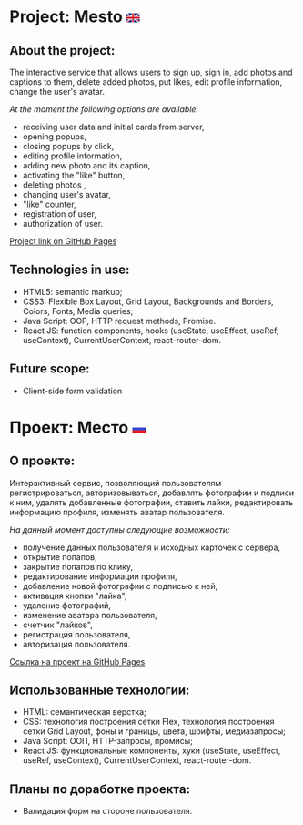 # Project: Mesto ![english](./src/images/english.png?raw=true?raw=true)
## About the project:
The interactive service that allows users to sign up, sign in, add photos and captions to them, delete added photos, put likes, edit profile information, change the user's avatar.


*At the moment the following options are available:*
- receiving user data and initial cards from server,
- opening popups,
- closing popups by click,
- editing profile information,
- adding new photo and its caption,
- activating the "like" button,
- deleting photos ,
- changing user's avatar,
- "like" counter,
- registration of user,
- authorization of user.


[Project link on GitHub Pages](https://alinazolotavina.github.io/react-mesto-auth/)
## Technologies in use:
- HTML5: semantic markup;
- CSS3: Flexible Box Layout, Grid Layout, Backgrounds and Borders,  Colors, Fonts, Media queries;
- Java Script: OOP, HTTP request methods, Promise.
- React JS: function components, hooks (useState, useEffect, useRef, useContext), CurrentUserContext, react-router-dom.

## Future scope:
- Client-side form validation

# Проект: Место ![russian](./src/images/russian.png?raw=true?raw=true)
## О проекте:
Интерактивный сервис, позволяющий пользователям регистрироваться, авторизовываться, добавлять фотографии и подписи к ним, удалять добавленные фотографии, ставить лайки, редактировать информацию профиля, изменять аватар пользователя.

*На данный момент доступны следующие возможности:*
- получение данных пользователя и исходных карточек с сервера,
- открытие попапов,
- закрытие попапов по клику,
- редактирование информации профиля,
- добавление новой фотографии с подписью к ней,
- активация кнопки "лайка",
- удаление фотографий,
- изменение аватара пользователя,
- счетчик "лайков",
- регистрация пользователя,
- авторизация пользователя.

[Ссылка на проект на GitHub Pages](https://alinazolotavina.github.io/react-mesto-auth/)
## Использованные технологии:
- HTML: семантическая верстка;
- CSS: технология построения сетки Flex, технология построения сетки Grid Layout, фоны и границы, цвета, шрифты, медиазапросы;
- Java Script: ООП, HTTP-запросы, промисы;
- React JS: функциональные компоненты, хуки (useState, useEffect, useRef, useContext), CurrentUserContext, react-router-dom.

## Планы по доработке проекта:
- Валидация форм на стороне пользователя.